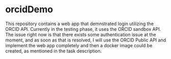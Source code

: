 # orcidDemo

This repository contains a web app that demnstrated login utilizing the ORCID API. Currently in the testing phase, it uses the ORCID sandbox API. The issue right now is that there exists some authentication issue at the moment, and as soon as that is resolved, I will use the ORCID Public API and implement the web app completely and then a docker image could be created, as mentioned in the task description.
